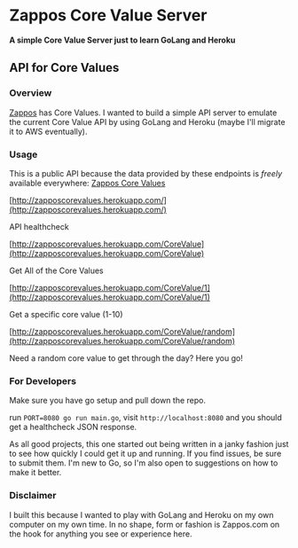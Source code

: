 # Zappos Core Value Server

__A simple Core Value Server just to learn GoLang and Heroku__

## API for Core Values

### Overview

[Zappos](http://www.zappos.com) has Core Values. I wanted to build a simple API server to emulate the current Core Value API by using GoLang and Heroku (maybe I'll migrate it to AWS eventually).

### Usage

This is a public API because the data provided by these endpoints is _freely_ available everywhere: [Zappos Core Values](http://about.zappos.com/our-unique-culture/zappos-core-values)

[http://zapposcorevalues.herokuapp.com/](http://zapposcorevalues.herokuapp.com/)

API healthcheck

[http://zapposcorevalues.herokuapp.com/CoreValue](http://zapposcorevalues.herokuapp.com/CoreValue)

Get All of the Core Values

[http://zapposcorevalues.herokuapp.com/CoreValue/1](http://zapposcorevalues.herokuapp.com/CoreValue/1)

Get a specific core value (1-10)

[http://zapposcorevalues.herokuapp.com/CoreValue/random](http://zapposcorevalues.herokuapp.com/CoreValue/random)

Need a random core value to get through the day? Here you go!

### For Developers

Make sure you have go setup and pull down the repo.

run `PORT=8080 go run main.go`, visit `http://localhost:8080` and you should get a healthcheck JSON response.

As all good projects, this one started out being written in a janky fashion just to see how quickly I could get it up and running. If you find issues, be sure to submit them. I'm new to Go, so I'm also open to suggestions on how to make it better.

### Disclaimer

I built this because I wanted to play with GoLang and Heroku on my own computer on my own time. In no shape, form or fashion is Zappos.com on the hook for anything you see or experience here.